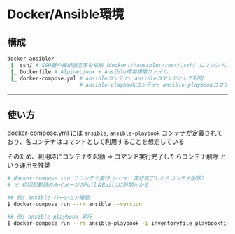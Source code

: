 # Docker/Ansible環境

## 構成

```bash
docker-ansible/
 |_ ssh/ # SSH鍵や接続設定等を格納（docker://ansible:/root/.ssh/ にマウント）
 |_ Dockerfile # AlpineLinux + Ansible環境構築ファイル
 |_ docker-compose.yml # ansibleコンテナ: ansibleコマンドとして利用
                       # ansible-playbookコンテナ: ansible-playbookコマンドとして利用
```

***

## 使い方

docker-compose.yml には `ansible`, `ansible-playbook` コンテナが定義されており、各コンテナはコマンドとして利用することを想定している

そのため、利用時にコンテナを起動 => コマンド実行完了したらコンテナ削除 という運用を推奨

```bash
# docker-compose run でコンテナ実行（--rm: 実行完了したらコンテナ削除）
# ※ 初回起動時のみイメージのPull＆Buildに時間かかる

## 例: ansible バージョン確認
$ docker-compose run --rm ansible --version

## 例: ansible-playbook 実行
$ docker-compose run --rm ansible-playbook -i inventoryfile playbookfile.yml
```
